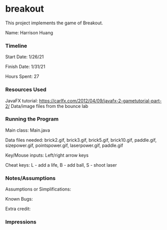 # breakout

This project implements the game of Breakout.

Name: Harrison Huang

### Timeline

Start Date: 1/26/21

Finish Date: 1/31/21

Hours Spent: 27

### Resources Used
JavaFX tutorial: https://carlfx.com/2012/04/09/javafx-2-gametutorial-part-2/
Data/image files from the bounce lab

### Running the Program

Main class: Main.java

Data files needed: brick2.gif, brick3.gif, brick5.gif, brick10.gif, paddle.gif, sizepower.gif, 
pointspower.gif, laserpower.gif, paddle.gif

Key/Mouse inputs: Left/right arrow keys

Cheat keys: L - add a life, B - add ball, S - shoot laser


### Notes/Assumptions

Assumptions or Simplifications:

Known Bugs:

Extra credit:


### Impressions
